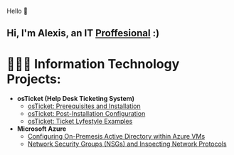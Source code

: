 Hello 👋 
## Hi, I'm Alexis, an IT [Proffesional](https://www.linkedin.com/in/alexis-a-59b032139/) :)


# 👩🏽‍💻 Information Technology Projects:

* **osTicket (Help Desk Ticketing System)**
  * [osTicket: Prerequisites and Installation](https://github.com/alexisali95/osticket.prereqs)
  * [osTicket: Post-Installation Configuration](https://github.com/alexisali95/osticket.postconfig)
  * [osTicket: Ticket Lyfestyle Examples](https://github.com/alexisali95/osticket.lifecycle)
* **Microsoft Azure**
  * [Configuring On-Premesis Active Directory within Azure VMs](https://github.com/alexisali95/azure.on-premesis)
  * [Network Security Groups (NSGs) and Inspecting Network Protocols](https://github.com/alexisali95/network.protocols)
